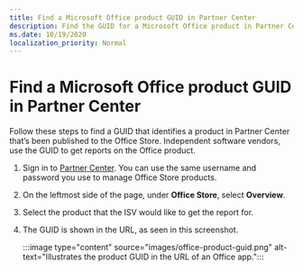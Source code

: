```yaml
---
title: Find a Microsoft Office product GUID in Partner Center
description: Find the GUID for a Microsoft Office product in Partner Center.
ms.date: 10/19/2020
localization_priority: Normal
---
```


# Find a Microsoft Office product GUID in Partner Center

Follow these steps to find a GUID that identifies a product in Partner Center that’s been published to the Office Store. Independent software vendors, use the GUID to get reports on the Office product.

1. Sign in to [Partner Center](https://partner.microsoft.com/dashboard/home). You can use the same username and password you use to manage Office Store products.
1. On the leftmost side of the page, under **Office Store**, select **Overview**.
1. Select the product that the ISV would like to get the report for.
1. The GUID is shown in the URL, as seen in this screenshot.

    :::image type="content" source="images/office-product-guid.png" alt-text="Illustrates the product GUID in the URL of an Office app.":::
